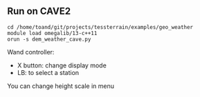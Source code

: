 ## Run on CAVE2

```
cd /home/toand/git/projects/tessterrain/examples/geo_weather
module load omegalib/13-c++11
orun -s dem_weather_cave.py
```

Wand controller:
- X button: change display mode
- LB: to select a station

You can change height scale in menu

